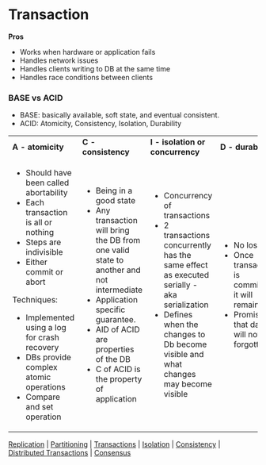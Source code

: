 
# Transaction

**Pros**



* Works when hardware or application fails
* Handles network issues
* Handles clients writing to DB at the same time
* Handles race conditions between clients

### BASE vs ACID
* BASE: basically available, soft state, and eventual consistent.
* ACID: Atomicity, Consistency, Isolation, Durability


<table>
  <tr>
   <td><strong>A - atomicity</strong>
   </td>
   <td><strong>C - consistency</strong>
   </td>
   <td><strong>I - isolation or concurrency</strong>
   </td>
   <td><strong>D - durability</strong>
   </td>
  </tr>
  
  <tr>
   
   <td>

<ul>

<li>Should have been called abortability
<li>Each transaction is all or nothing
<li>Steps are indivisible
<li>Either commit or abort
</li>
</ul>

Techniques:
<ul>
<li>Implemented using a log for crash recovery
<li>DBs provide complex atomic operations
<li>Compare and set operation
</li>
</ul>
   </td>
   <td>
<ul>

<li>Being in a good state
<li>Any transaction will bring the DB from one valid state to another and not intermediate
<li>Application specific guarantee.
<li>AID of ACID are properties of the DB
<li>C of ACID is the property of application
</li>
</ul>
   </td>
   <td>
<ul>

<li>Concurrency of transactions
<li>2 transactions concurrently has the same effect as executed serially - aka serialization
<li>Defines when the changes to Db become visible and what changes may become visible
</li>
</ul>
   </td>
   <td>
<ul>

<li>No loss

<li>Once transaction is committed, it will remain so
<li>Promise that data will not be forgotten
</li>
</ul>
   </td>
  </tr>
</table>

[Replication](replication.md) | [Partitioning](partitioning.md) | [Transactions](transaction.md) | [Isolation](isolation.md) | [Consistency](consistency.md) | [Distributed Transactions](distributed_transactions.md) | [Consensus](consensus.md)